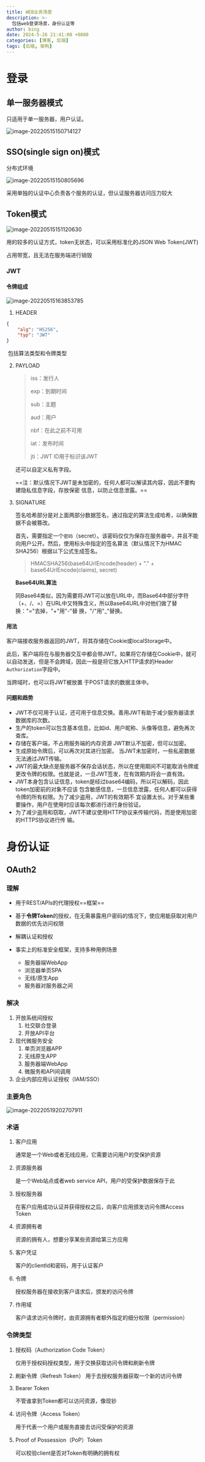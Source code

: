 ```yaml
---
title: WEB业务场景
description: >-
  包括web登录场景，身份认证等
author: bing
date: 2024-5-26 21:41:00 +0800
categories: [博客, 后端]
tags: [后端, 架构]
---
```




# 登录

## 单一服务器模式

只适用于单一服务器，用户认证。

![image-20220515150714127](https://chengdu-edu.oss-cn-chengdu.aliyuncs.com/pic-markdown/image-20220515150714127.png)

## SSO(single sign on)模式

分布式环境

![image-20220515150805696](https://chengdu-edu.oss-cn-chengdu.aliyuncs.com/pic-markdown/image-20220515150805696.png)

采用单独的认证中心负责各个服务的认证，但认证服务器访问压力较大

## Token模式

![image-20220515151120630](https://chengdu-edu.oss-cn-chengdu.aliyuncs.com/pic-markdown/image-20220515151120630.png)

用的较多的认证方式，token无状态，可以采用标准化的JSON Web Token(JWT)

占用带宽，且无法在服务端进行销毁

### JWT

#### 令牌组成

![image-20220515163853785](https://chengdu-edu.oss-cn-chengdu.aliyuncs.com/pic-markdown/image-20220515163853785.png)



1. HEADER

```json
{
    "alg": "HS256",
    "typ": "JWT"
}
```

​	包括算法类型和令牌类型

2. PAYLOAD

   > iss：发行人 
   >
   > exp：到期时间 
   >
   > sub：主题 
   >
   > aud：用户 
   >
   > nbf：在此之前不可用 
   >
   > iat：发布时间 
   >
   > jti：JWT ID用于标识该JWT

   还可以自定义私有字段。

   ==注：默认情况下JWT是未加密的，任何人都可以解读其内容，因此不要构建隐私信息字段，存放保密 信息，以防止信息泄露。==

3. SIGNATURE

   签名哈希部分是对上面两部分数据签名，通过指定的算法生成哈希，以确保数据不会被篡改。

   首先，需要指定一个`密码`（secret）。该密码仅仅为保存在服务器中，并且不能向用户公开。然后，使用标头中指定的签名算法（默认情况下为HMAC SHA256）根据以下公式生成签名。

   >HMACSHA256(base64UrlEncode(header) + "." + base64UrlEncode(claims), secret)

   **Base64URL算法**

   ​	同Base64类似，因为需要将JWT可以放在URL中，而Base64中部分字符（+、/、=）在URL中又特殊含义，所以Base64URL中对他们做了替换："="去掉，"+"用"-"替 换，"/"用"_"替换。

#### 用法

客户端接收服务器返回的JWT，将其存储在Cookie或localStorage中。 

此后，客户端将在与服务器交互中都会带JWT。如果将它存储在Cookie中，就可以自动发送，但是不会跨域，因此一般是将它放入HTTP请求的Header `Authorization`字段中。

当跨域时，也可以将JWT被放置 于POST请求的数据主体中。

#### 问题和趋势

* JWT不仅可用于认证，还可用于信息交换。善用JWT有助于减少服务器请求数据库的次数。
*  生产的token可以包含基本信息，比如id、用户昵称、头像等信息，避免再次查库。
* 存储在客户端，不占用服务端的内存资源 JWT默认不加密，但可以加密。
* 生成原始令牌后，可以再次对其进行加密。 当JWT未加密时，一些私密数据无法通过JWT传输。 
* JWT的最大缺点是服务器不保存会话状态，所以在使用期间不可能取消令牌或更改令牌的权限。也就是说，一旦JWT签发，在有效期内将会一直有效。 
* JWT本身包含认证信息，token是经过base64编码，所以可以解码，因此token加密前的对象不应该 包含敏感信息，一旦信息泄露，任何人都可以获得令牌的所有权限。为了减少盗用，JWT的有效期不 宜设置太长。对于某些重要操作，用户在使用时应该每次都进行进行身份验证。 
* 为了减少盗用和窃取，JWT不建议使用HTTP协议来传输代码，而是使用加密的HTTPS协议进行传 输。

# 身份认证

## OAuth2

### 理解

* 用于REST/APIs的代理授权==框架==

* 基于**令牌Token**的授权，在无需暴露用户密码的情况下，使应用能获取对用户数据的优先访问权限
* 解耦认证和授权
* 事实上的标准安全框架，支持多种用例场景
  * 服务器端WebApp
  * 浏览器单页SPA
  * 无线/原生App
  * 服务器对服务器之间

### 解决

1. 开放系统间授权
   1. 社交联合登录
   2. 开放API平台
2. 现代微服务安全
   1. 单页浏览器APP
   2. 无线原生APP
   3. 服务器端WebApp
   4. 微服务和API间调用
3. 企业内部应用认证授权（IAM/SSO）

### 主要角色

![image-20220519202707911](https://chengdu-edu.oss-cn-chengdu.aliyuncs.com/pic-markdown/image-20220519202707911.png)

### 术语

1. 客户应用

   通常是一个Web或者无线应用，它需要访问用户的受保护资源

2. 资源服务器

   是一个Web站点或者web service API，用户的受保护数据保存于此

3. 授权服务器

   在客户应用成功认证并获得授权之后，向客户应用颁发访问令牌Access Token

4. 资源拥有者

   资源的拥有人，想要分享某些资源给第三方应用

5. 客户凭证

   客户的clientId和密码，用于认证客户

6. 令牌

   授权服务器在接收到客户请求后，颁发的访问令牌

7. 作用域

   客户请求访问令牌时，由资源拥有者额外指定的细分权限（permission）

### 令牌类型

1. 授权码（Authorization Code Token）

   仅用于授权码授权类型，用于交换获取访问令牌和刷新令牌

2. 刷新令牌（Refresh Token）
   用于去授权服务器获取一个新的访问令牌

3. Bearer Token

   不管谁拿到Token都可以访问资源，像现钞

4. 访问令牌（Access Token）

   用于代表一个用户或服务直接去访问受保护的资源

5. Proof of Possession（PoP）Token

   可以校验client是否对Token有明确的拥有权